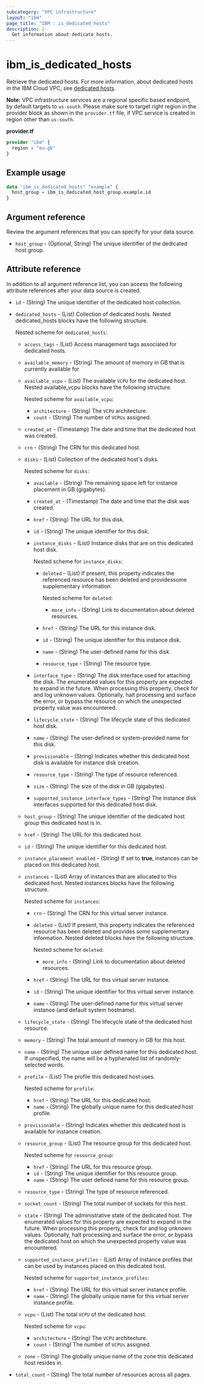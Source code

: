 ```yaml
---
subcategory: "VPC infrastructure"
layout: "ibm"
page_title: "IBM : is_dedicated_hosts"
description: |-
  Get information about dedicate hosts.
---
```


# ibm_is_dedicated_hosts
Retrieve the dedicated hosts. For more information, about dedicated hosts in the IBM Cloud VPC, see [dedicated hosts](https://cloud.ibm.com/docs/vpc?topic=vpc-creating-dedicated-hosts-instances).

**Note:** 
VPC infrastructure services are a regional specific based endpoint, by default targets to `us-south`. Please make sure to target right region in the provider block as shown in the `provider.tf` file, if VPC service is created in region other than `us-south`.

**provider.tf**

```terraform
provider "ibm" {
  region = "eu-gb"
}
```

## Example usage

```terraform
data "ibm_is_dedicated_hosts" "example" {
  host_group = ibm_is_dedicated_host_group.example.id
}
```

## Argument reference
Review the argument references that you can specify for your data source.

- `host_group` - (Optional, String) The unique identifier of the dedicated host group.


## Attribute reference
In addition to all argument reference list, you can access the following attribute references after your data source is created. 

- `id` -  (String) The unique identifier of the dedicated host collection.
- `dedicated_hosts` -  (List) Collection of dedicated hosts. Nested dedicated_hosts blocks have the following structure.

  Nested scheme for `dedicated_hosts`:
  - `access_tags`  - (List) Access management tags associated for dedicated hosts.
  - `available_memory` -  (String) The amount of memory in GB that is currently available for 
  - `available_vcpu` -  (List) The available `VCPU` for the dedicated host. Nested available_vcpu blocks have the following structure.

    Nested scheme for `available_vcpu`:
    - `architecture` -  (String) The `VCPU` architecture.
    - `count` -  (String) The number of `VCPUs` assigned.
  - `created_at` -  (Timestamp) The date and time that the dedicated host was created.
  - `crn` -  (String) The CRN for this dedicated host.
  - `disks` - (List) Collection of the dedicated host's disks.

    Nested scheme for `disks`:
    - `available` - (String) The remaining space left for instance placement in GB (gigabytes).
    - `created_at` - (Timestamp) The date and time that the disk was created.
    - `href` - (String) The URL for this disk.
    - `id` - (String) The unique identifier for this disk.
    - `instance_disks` - (List) Instance disks that are on this dedicated host disk. 
      
      Nested scheme for `instance_disks`:
      - `deleted` - (List) If present, this property indicates the referenced resource has been deleted and providessome supplementary information.

         Nested scheme for `deleted`:
         - `more_info` - (String) Link to documentation about deleted resources.
      - `href` - (String) The URL for this instance disk.
      - `id` - (String) The unique identifier for this instance disk.
      - `name` - (String) The user-defined name for this disk.
      - `resource_type` - (String) The resource type.
    - `interface_type` - (String) The disk interface used for attaching the disk. The enumerated values for this property are expected to expand in the future. When processing this property, check for and log unknown values. Optionally, halt processing and surface the error, or bypass the resource on which the unexpected property value was encountered.
    - `lifecycle_state` - (String) The lifecycle state of this dedicated host disk.
    - `name` - (String) The user-defined or system-provided name for this disk.
    - `provisionable` - (String) Indicates whether this dedicated host disk is available for instance disk creation.
    - `resource_type` - (String) The type of resource referenced.
    - `size` - (String) The size of the disk in GB (gigabytes).
    - `supported_instance_interface_types` - (String) The instance disk interfaces supported for this dedicated host disk.
  - `host_group` -  (String) The unique identifier of the dedicated host group this dedicated host is in.
  - `href` -  (String) The URL for this dedicated host.
  - `id` -  (String) The unique identifier for this dedicated host.
  - `instance_placement_enabled` -  (String) If set to **true**, instances can be placed on this dedicated host.
  - `instances` -  (List) Array of instances that are allocated to this dedicated host. Nested instances blocks have the following structure.

    Nested scheme for `instances`:
    - `crn` -  (String) The CRN for this virtual server instance.
    - `deleted` -  (List) If present, this property indicates the referenced resource has been deleted and provides some supplementary information. Nested deleted blocks have the following structure.

      Nested scheme for `deleted`:
      - `more_info` -  (String) Link to documentation about deleted resources.
    - `href` -  (String) The URL for this virtual server instance.
    - `id` -  (String) The unique identifier for this virtual server instance.
    - `name` -  (String) The user-defined name for this virtual server instance (and default system hostname).
  - `lifecycle_state` -  (String) The lifecycle state of the dedicated host resource.
  - `memory` -  (String) The total amount of memory in GB for this host.
  - `name` -  (String) The unique user defined name for this dedicated host. If unspecified, the name will be a hyphenated list of randomly-selected words.
  - `profile` -  (List) The profile this dedicated host uses. 

      Nested scheme for `profile`:
      - `href` -  (String) The URL for this dedicated host.
      - `name` -  (String) The globally unique name for this dedicated host profile.
  - `provisionable` -  (String) Indicates whether this dedicated host is available for instance creation.
  - `resource_group` -  (List) The resource group for this dedicated host. 

      Nested scheme for `resource_group`:
      - `href` -  (String) The URL for this resource group.
      - `id` -  (String) The unique identifier for this resource group.
      - `name` -  (String) The user defined name for this resource group.
  - `resource_type` -  (String) The type of resource referenced.
  - `socket_count` -  (String) The total number of sockets for this host.
  - `state` -  (String) The administrative state of the dedicated host. The enumerated values for this property are expected to expand in the future. When processing this property, check for and log unknown values. Optionally, halt processing and surface the error, or bypass the dedicated host on which the unexpected property value was encountered.
  - `supported_instance_profiles` -  (List) Array of instance profiles that can be used by instances placed on this dedicated host. 

    Nested scheme for `supported_instance_profiles`:
    - `href` -  (String) The URL for this virtual server instance profile.
    - `name` -  (String) The globally unique name for this virtual server instance profile.
  - `vcpu` -  (List) The total `VCPU` of the dedicated host.

      Nested scheme for `vcpu`:
      - `architecture` -  (String) The `VCPU` architecture.
      - `count` -  (String) The number of `VCPUs` assigned.
  - `zone` -  (String) The globally unique name of the zone this dedicated host resides in.
- `total_count` -  (String) The total number of resources across all pages.


